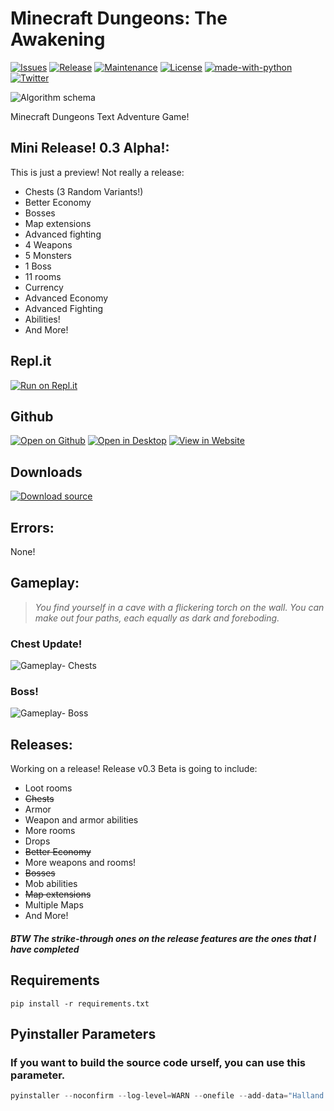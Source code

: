 # Minecraft Dungeons: The Awakening
[![Issues](https://img.shields.io/github/issues/GuyRoosevelt/Minecraft-Dungeons-The-Awakening)](https://github.com/GuyRoosevelt/Minecraft-Dungeons-The-Awakening/issues)
[![Release](https://img.shields.io/github/v/release/GuyRoosevelt/Minecraft-Dungeons-The-Awakening?include_prereleases)](https://github.com/GuyRoosevelt/Minecraft-Dungeons-The-Awakening/releases)
[![Maintenance](https://img.shields.io/badge/Maintained%3F-yes-green.svg)](https://github.com/GuyRoosevelt/Minecraft-Dungeons-The-Awakening/graphs/commit-activity)
[![License](https://img.shields.io/github/license/GuyRoosevelt/Minecraft-Dungeons-The-Awakening)](https://github.com/GuyRoosevelt/Minecraft-Dungeons-The-Awakening/blob/master/LICENSE.txt)
[![made-with-python](https://img.shields.io/badge/Made%20with-Python-1f425f.svg)](https://www.python.org)
[![Twitter](https://img.shields.io/twitter/url?url=https%3A%2F%2Fgithub.com%2FGuyRoosevelt%2FMinecraft-Dungeons-The-Awakening)](https://twitter.com/GuyRoosevelt1)

![Algorithm schema](dungeons.ico)

Minecraft Dungeons Text Adventure Game!

## Mini Release! 0.3 Alpha!:
This is just a preview! Not really a release:

- Chests (3 Random Variants!)
- Better Economy
- Bosses
- Map extensions
- Advanced fighting
- 4 Weapons
- 5 Monsters
- 1 Boss
- 11 rooms
- Currency
- Advanced Economy
- Advanced Fighting
- Abilities!
- And More!

## Repl.it 
[![Run on Repl.it](https://repl.it/badge/github/Glank/Java-Games)](https://repl.it/@flappymagikarp/Minecraft-Dungeons-The-Awakening)

## Github
[![Open on Github](https://img.shields.io/badge/Open-On%20Github-lightgrey?logo=github&style=flat)](https://github.com/GuyRoosevelt/Minecraft-Dungeons-The-Awakening)
[![Open in Desktop](https://img.shields.io/badge/Open-With%20Github%20Desktop-green?style=flat&logo=github)](x-github-client://openRepo/https://github.com/GuyRoosevelt/Minecraft-Dungeons-The-Awakening)
[![View in Website](https://img.shields.io/badge/View-in%20Website-blue?style=flat&logo=github)](https://guyroosevelt.github.io/Minecraft-Dungeons-The-Awakening/)

## Downloads
[![Download source](https://img.shields.io/badge/Download-Source-red?style=flat&logo=github)](https://github.com/GuyRoosevelt/Minecraft-Dungeons-The-Awakening/archive/master.zip)

## Errors:
None!

## Gameplay:

>*You find yourself in a cave with a flickering torch on the wall.*
>*You can make out four paths, each equally as dark and foreboding.*

### Chest Update!
![Gameplay- Chests](https://i.ibb.co/Gv0fpWn/Annotation-2020-07-28-102049.png)

### Boss!
![Gameplay- Boss](https://i.ibb.co/qW4JR9g/Annotation-2020-07-28-102504.png)

## Releases:
Working on a release! Release v0.3 Beta is going to include:
- Loot rooms
- ~~Chests~~
- Armor
- Weapon and armor abilities
- More rooms
- Drops
- ~~Better Economy~~
- More weapons and rooms!
- ~~Bosses~~
- Mob abilities
- ~~Map extensions~~
- Multiple Maps
- And More!

##### BTW The strike-through ones on the release features are the ones that I have completed

## Requirements
```
pip install -r requirements.txt
```

## Pyinstaller Parameters
### If you want to build the source code urself, you can use this parameter.
``` python
pyinstaller --noconfirm --log-level=WARN --onefile --add-data="Halland.mp3;sfx" --add-data="Finally.mp3;sfx" --add-data="Dalarna.mp3;sfx" --add-data="Finnbacka.mp3;sfx" --add-data="Intertile.mp3;sfx" --add-data="Intro.mp3;sfx" --add-data="Wanderlust.mp3;sfx" --add-data="SquidCoast.mp3;sfx" --add-data="LICENSE.txt;." --icon=dungeons.ico game.py game.py enemies.py items.py npc.py player.py world.py
```
